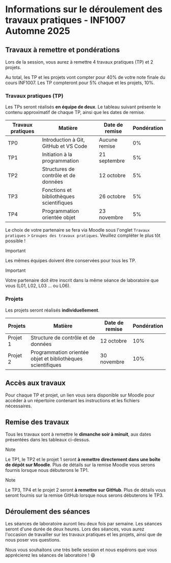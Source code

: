 # Informations sur le déroulement des travaux pratiques - INF1007 Automne 2025

## Travaux à remettre et pondérations 
Lors de la session, vous aurez à remettre 4 travaux pratiques (TP) et 2 projets. 

Au total, les TP et les projets vont compter pour 40% de votre note finale du cours INF1007. Les TP compteront pour 5% chaque et les projets, 10%. 

### Travaux pratiques (TP)

Les TPs seront réalisés **en équipe de deux**. Le tableau suivant présente le contenu approximatif de chaque TP, ainsi que les dates de remise.

| Travaux pratiques  | Matière                                  |   Date de remise       |   Pondération    |
| ------------------ | ---------------------------------------- |----------------------- | -----------------|
| TP0                | Introduction à Git, GitHub et VS Code    |   Aucune remise        |       0%         |
| TP1                | Initiation à la programmation            |   21 septembre         |       5%         |  
| TP2                | Structures de contrôle et de données     |   12 octobre           |       5%         |
| TP3                | Fonctions et bibliothèques scientifiques |   26 octobre           |       5%         |
| TP4                | Programmation orientée objet             |   23 novembre          |       5%         |

Le choix de votre partenaire se fera via Moodle sous l'onglet `Travaux pratiques` > `Groupes des travaux pratiques`. Veuillez compléter le plus tôt possible ! 

> [!Important]
> Les mêmes équipes doivent être conservées pour tous les TP. 

> [!Important]
> Votre partenaire doit être inscrit dans la même séance de laboratoire que vous (L01, L02, L03 ... ou L06).

### Projets

Les projets seront réalisés **individuellement**. 

| Projets  | Matière                                  |   Date de remise       |   Pondération    |
| ------------------ | ---------------------------------------- |----------------------- | -----------------|
| Projet 1           | Structure de contrôle et de données               |   12 octobre       |       10%        |
| Projet 2           | Programmation orientée objet et bibliothèques scientifiques    |  30 novembre    |     10%    |     |


## Accès aux travaux 

Pour chaque TP et projet, un lien vous sera disponible sur Moodle pour accéder à un répertoire contenant les instructions et les fichiers nécessaires. 

## Remise des travaux

Tous les travaux sont à remettre le **dimanche soir à minuit**, aux dates présentées dans les tableaux ci-dessus. 

> [!Note]
> Le TP1, le TP2 et le projet 1 seront **à remettre directement dans une boîte de dépôt sur Moodle**. Plus de détails sur la remise Moodle vous serons fournis lorsque nous débuterons le TP1.

> [!Note]
> Le TP3, TP4 et le projet 2 seront **à remettre sur GitHub**. Plus de détails vous seront fournis sur la remise GitHub lorsque nous serons débuterons le TP3. 

## Déroulement des séances

Les séances de laboratoire auront lieu deux fois par semaine. Les séances seront d'une durée de deux heures. Lors des séances, vous aurez l'occasion de travailler sur les travaux pratiques et les projets, ainsi que de nous poser vos questions. 

Nous vous souhaitons une très belle session et nous espérons que vous apprécierez les séances de laboratoire ! :smile: 
